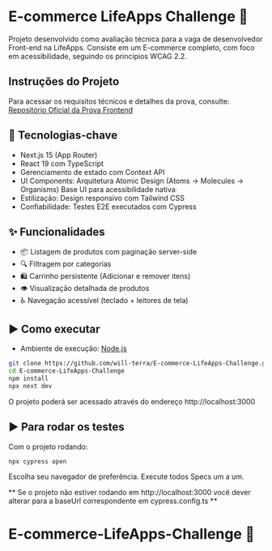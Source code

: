 # E-commerce LifeApps Challenge 🛒

Projeto desenvolvido como avaliação técnica para a vaga de desenvolvedor Front-end na LifeApps. Consiste em um E-commerce completo, com foco em acessibilidade, seguindo os princípios WCAG 2.2.

## Instruções do Projeto

Para acessar os requisitos técnicos e detalhes da prova, consulte:  
[Repositório Oficial da Prova Frontend](https://github.com/devlifeapps/Prova-Frontend-Lifeapps)

## 🚀 Tecnologias-chave

- Next.js 15 (App Router)
- React 19 com TypeScript
- Gerenciamento de estado com Context API
- UI Components:
  Arquitetura Atomic Design (Atoms → Molecules → Organisms)
  Base UI para acessibilidade nativa∙
- Estilização: Design responsivo com Tailwind CSS
- Confiabilidade: Testes E2E executados com Cypress

## ✨ Funcionalidades

- 📦 Listagem de produtos com paginação server-side
- 🔍 Filtragem por categorias
- 🛍️ Carrinho persistente (Adicionar e remover itens)
- 👁️ Visualização detalhada de produtos
- ♿ Navegação acessível (teclado + leitores de tela)

## ▶️ Como executar

- Ambiente de execução: [Node.js](https://nodejs.org/ "Site oficial do Node.js")

```bash
git clone https://github.com/will-terra/E-commerce-LifeApps-Challenge.git
cd E-commerce-LifeApps-Challenge
npm install
npx next dev
```

O projeto poderá ser acessado através do endereço http://localhost:3000

## ▶️ Para rodar os testes

Com o projeto rodando:

```bash
npx cypress open
```

Escolha seu navegador de preferência.
Execute todos Specs um a um.

** Se o projeto não estiver rodando em http://localhost:3000 você dever alterar para a baseUrl correspondente em cypress.config.ts **

# E-commerce-LifeApps-Challenge 🛒
